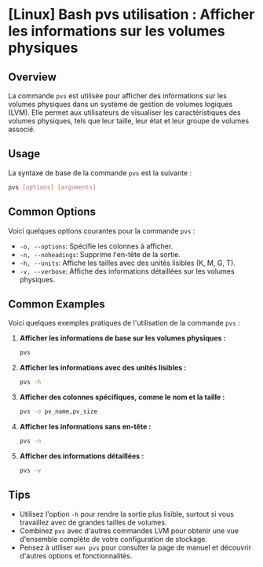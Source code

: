 # [Linux] Bash pvs utilisation : Afficher les informations sur les volumes physiques

## Overview
La commande `pvs` est utilisée pour afficher des informations sur les volumes physiques dans un système de gestion de volumes logiques (LVM). Elle permet aux utilisateurs de visualiser les caractéristiques des volumes physiques, tels que leur taille, leur état et leur groupe de volumes associé.

## Usage
La syntaxe de base de la commande `pvs` est la suivante :

```bash
pvs [options] [arguments]
```

## Common Options
Voici quelques options courantes pour la commande `pvs` :

- `-o, --options`: Spécifie les colonnes à afficher.
- `-n, --noheadings`: Supprime l'en-tête de la sortie.
- `-h, --units`: Affiche les tailles avec des unités lisibles (K, M, G, T).
- `-v, --verbose`: Affiche des informations détaillées sur les volumes physiques.

## Common Examples
Voici quelques exemples pratiques de l'utilisation de la commande `pvs` :

1. **Afficher les informations de base sur les volumes physiques :**

   ```bash
   pvs
   ```

2. **Afficher les informations avec des unités lisibles :**

   ```bash
   pvs -h
   ```

3. **Afficher des colonnes spécifiques, comme le nom et la taille :**

   ```bash
   pvs -o pv_name,pv_size
   ```

4. **Afficher les informations sans en-tête :**

   ```bash
   pvs -n
   ```

5. **Afficher des informations détaillées :**

   ```bash
   pvs -v
   ```

## Tips
- Utilisez l'option `-h` pour rendre la sortie plus lisible, surtout si vous travaillez avec de grandes tailles de volumes.
- Combinez `pvs` avec d'autres commandes LVM pour obtenir une vue d'ensemble complète de votre configuration de stockage.
- Pensez à utiliser `man pvs` pour consulter la page de manuel et découvrir d'autres options et fonctionnalités.
